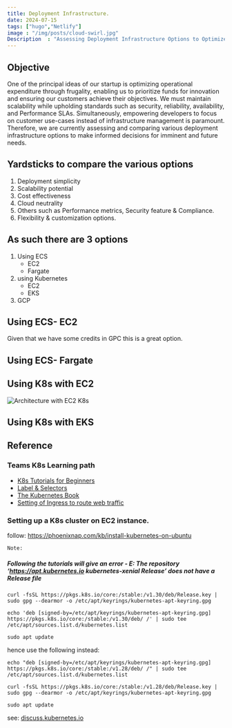 ```yaml
---
title: Deployment Infrastructure.
date: 2024-07-15
tags: ["hugo","Netlify"]
image : "/img/posts/cloud-swirl.jpg"
Description  : "Assessing Deployment Infrastructure Options to Optimize Expenditure and Empower Innovation in a Startup Environment."
---
```

## Objective
One of the principal ideas of our startup is optimizing operational expenditure through frugality, enabling us to prioritize funds for innovation and ensuring our customers achieve their objectives. We must maintain scalability while upholding standards such as security, reliability, availability, and Performance SLAs. Simultaneously, empowering developers to focus on customer use-cases instead of infrastructure management is paramount. Therefore, we are currently assessing and comparing various deployment infrastructure options to make informed decisions for imminent and future needs.

## Yardsticks to compare the various options
1. Deployment simplicity
2. Scalability potential
3. Cost effectiveness
4. Cloud neutrality
5. Others such as Performance metrics, Security feature & Compliance.
6. Flexibility & customization options.

## As such there are 3 options
1. Using ECS
    - EC2 
    - Fargate
2. using Kubernetes 
    - EC2 
    - EKS
3. GCP

## Using ECS- EC2 
Given that we have some credits in GPC this is a great option.

## Using ECS- Fargate

## Using K8s with EC2
![Architecture with EC2 K8s](/img/posts/k8s-ec2.jpg)

## Using K8s with EKS

## Reference
### Teams K8s Learning path
* [K8s Tutorials for Beginners](https://www.youtube.com/watch?v=X48VuDVv0do)
* [Label & Selectors](https://www.youtube.com/watch?v=y_vy9NVeCzo)
* [The Kubernetes Book](https://www.amazon.com.au/Kubernetes-Book-Nigel-Poulton/dp/1916585000/ref=asc_df_1916585000/?tag=googleshopdsk-22&linkCode=df0&hvadid=650005042738&hvpos=&hvnetw=g&hvrand=2574643024603298371&hvpone=&hvptwo=&hvqmt=&hvdev=c&hvdvcmdl=&hvlocint=&hvlocphy=9071729&hvtargid=pla-2186628604682&psc=1&mcid=75741d3b554b30568cddcd46d7440922)
* [Setting of Ingress to route web traffic](https://www.youtube.com/watch?v=H9RCxniXT_k)
### Setting up a K8s cluster on EC2 instance.
follow: https://phoenixnap.com/kb/install-kubernetes-on-ubuntu

```Note:```
##### Following the tutorials will give an error - **E: The repository ‘https://apt.kubernetes.io kubernetes-xenial Release’ does not have a Release file**

```shell
curl -fsSL https://pkgs.k8s.io/core:/stable:/v1.30/deb/Release.key | sudo gpg --dearmor -o /etc/apt/keyrings/kubernetes-apt-keyring.gpg

echo 'deb [signed-by=/etc/apt/keyrings/kubernetes-apt-keyring.gpg] https://pkgs.k8s.io/core:/stable:/v1.30/deb/ /' | sudo tee /etc/apt/sources.list.d/kubernetes.list

sudo apt update
```
hence use the following instead:
```shell
echo "deb [signed-by=/etc/apt/keyrings/kubernetes-apt-keyring.gpg] https://pkgs.k8s.io/core:/stable:/v1.28/deb/ /" | sudo tee /etc/apt/sources.list.d/kubernetes.list

curl -fsSL https://pkgs.k8s.io/core:/stable:/v1.28/deb/Release.key | sudo gpg --dearmor -o /etc/apt/keyrings/kubernetes-apt-keyring.gpg

sudo apt update
```
see: [discuss.kubernetes.io](https://discuss.kubernetes.io/t/e-the-repository-https-apt-kubernetes-io-kubernetes-xenial-release-does-not-have-a-release-file/28121
)
